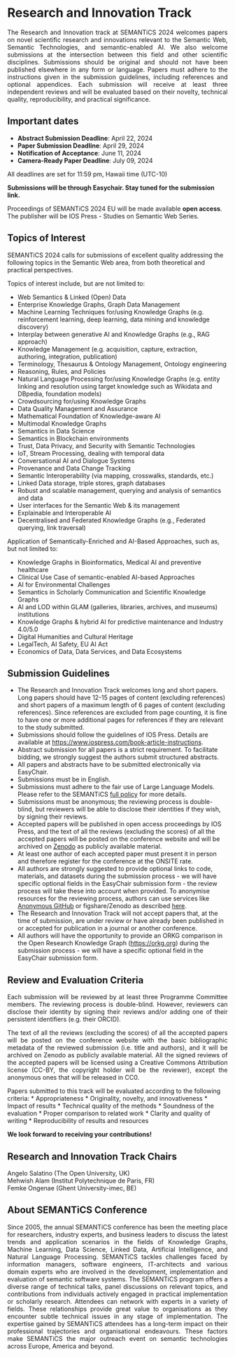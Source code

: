 # Research and Innovation Track
 <p  style="text-align: justify;">
The Research and Innovation track at SEMANTiCS 2024 welcomes papers on novel scientific research and innovations relevant to the Semantic Web, Semantic Technologies, and semantic-enabled AI. We also welcome submissions at the intersection between this field and other scientific disciplines. Submissions should be original and should not have been published elsewhere in any form or language. Papers must adhere to the instructions given in the submission guidelines, including references and optional appendices. Each submission will receive at least three independent reviews and will be evaluated based on their novelty, technical quality, reproducibility, and practical significance.
</p>

## Important dates
* **Abstract Submission Deadline**: April 22, 2024
* **Paper Submission Deadline**: April 29, 2024
* **Notification of Acceptance**: June 11, 2024
* **Camera-Ready Paper Deadline**: July 09, 2024

All deadlines are set for 11:59 pm, Hawaii time (UTC-10)

__Submissions will be through Easychair. Stay tuned for the submission link.__

Proceedings of SEMANTiCS 2024 EU will be made available __open access__. The publisher will be IOS Press - Studies on Semantic Web Series.


## Topics of Interest
SEMANTiCS 2024 calls for submissions of excellent quality addressing the following topics in the Semantic Web area, from both theoretical and practical perspectives.

Topics of interest include, but are not limited to:
* Web Semantics & Linked (Open) Data 
* Enterprise Knowledge Graphs, Graph Data Management
* Machine Learning Techniques for/using Knowledge Graphs (e.g. reinforcement learning, deep learning, data mining and knowledge discovery)
* Interplay between generative AI and Knowledge Graphs (e.g., RAG approach)
* Knowledge Management (e.g.  acquisition, capture, extraction, authoring, integration, publication)
* Terminology, Thesaurus & Ontology Management, Ontology engineering
* Reasoning, Rules, and Policies 
* Natural Language Processing for/using Knowledge Graphs (e.g. entity linking and resolution using target knowledge such as Wikidata and DBpedia, foundation models)
* Crowdsourcing for/using Knowledge Graphs
* Data Quality Management and Assurance
* Mathematical Foundation of Knowledge-aware AI 
* Multimodal Knowledge Graphs
* Semantics in Data Science 
* Semantics in Blockchain environments
* Trust, Data Privacy, and Security with Semantic Technologies
* IoT, Stream Processing, dealing with temporal data
* Conversational AI and Dialogue Systems 
* Provenance and Data Change Tracking
* Semantic Interoperability (via mapping, crosswalks, standards, etc.)
* Linked Data storage, triple stores, graph databases
* Robust and scalable management, querying and analysis of semantics and data
* User interfaces for the Semantic Web & its management
* Explainable and Interoperable AI
* Decentralised and Federated Knowledge Graphs (e.g., Federated querying, link traversal)

Application of Semantically-Enriched and AI-Based Approaches, such as, but not limited to:
* Knowledge Graphs in Bioinformatics, Medical AI and preventive healthcare
* Clinical Use Case of semantic-enabled AI-based Approaches
* AI for Environmental Challenges  
* Semantics in Scholarly Communication and Scientific Knowledge Graphs
* AI and LOD within GLAM (galleries, libraries, archives, and museums) institutions
* Knowledge Graphs & hybrid AI for predictive maintenance and Industry 4.0/5.0
* Digital Humanities and Cultural Heritage
* LegalTech, AI Safety, EU AI Act
* Economics of Data, Data Services, and Data Ecosystems


## Submission Guidelines
* The Research and Innovation Track welcomes long and short papers. Long papers should have 12-15 pages of content (excluding references) and short papers of a maximum length of 6 pages of content (excluding references). Since references are excluded from page counting, it is fine to have one or more additional pages for references if they are relevant to the study submitted.  
* Submissions should follow the guidelines of IOS Press. Details are available at https://www.iospress.com/book-article-instructions.
* Abstract submission for all papers is a strict requirement. To facilitate bidding, we strongly suggest the authors submit structured abstracts.
* All papers and abstracts have to be submitted electronically via EasyChair.
* Submissions must be in English.
* Submissions must adhere to the fair use of Large Language Models. Please refer to the SEMANTiCS [full policy](https://2024-eu.semantics.cc/page/llm-policy) for more details.
* Submissions must be anonymous; the reviewing process is double-blind, but reviewers will be able to disclose their identities if they wish, by signing their reviews.
* Accepted papers will be published in open access proceedings by IOS Press, and the text of all the reviews (excluding the scores) of all the accepted papers will be posted on the conference website and will be archived on [Zenodo](https://zenodo.org/) as publicly available material.
* At least one author of each accepted paper must present it in person and therefore register for the conference at the ONSITE rate.
* All authors are strongly suggested to provide optional links to code, materials, and datasets during the submission process - we will have specific optional  fields in the EasyChair submission form - the review process will take these into account when provided. To anonymise resources for the reviewing process, authors can use services like [Anonymous GitHub](https://anonymous.4open.science/) or figshare/Zenodo as described [here](https://ineed.coffee/post/how-to-disclose-data-for-double-blind-review-and-make-it-archived-open-data-upon-acceptance#double-blind-data-submission-on-figshare).
* The Research and Innovation Track will not accept papers that, at the time of submission, are under review or have already been published in or accepted for publication in a journal or another conference.
* All authors will have the opportunity to provide an ORKG comparison in the Open Research Knowledge Graph (https://orkg.org) during the submission process - we will have a specific optional field in the EasyChair submission form.


## Review and Evaluation Criteria
 <p  style="text-align: justify;">
Each submission will be reviewed by at least three Programme Committee members. The reviewing process is double-blind. However, reviewers can disclose their identity by signing their reviews and/or adding one of their persistent identifiers (e.g. their ORCID).
</p>
<p  style="text-align: justify;">
The text of all the reviews (excluding the scores) of all the accepted papers will be posted on the conference website with the basic bibliographic metadata of the reviewed submission (i.e. title and authors), and it will be archived on Zenodo as publicly available material. All the signed reviews of the accepted papers will be licensed using a Creative Commons Attribution license (CC-BY, the copyright holder will be the reviewer), except the anonymous ones that will be released in CC0.
</p>
Papers submitted to this track will be evaluated according to the following criteria:
* Appropriateness
* Originality, novelty, and innovativeness
* Impact of results
* Technical quality of the methods
* Soundness of the evaluation
* Proper comparison to related work
* Clarity and quality of writing
* Reproducibility of results and resources

__We look forward to receiving your contributions!__


## Research and Innovation Track Chairs
Angelo Salatino (The Open University, UK) <br />
Mehwish Alam (Institut Polytechnique de Paris, FR) <br />
Femke Ongenae (Ghent University-imec, BE) <br />


## About SEMANTiCS Conference
 <p  style="text-align: justify;">
Since 2005, the annual SEMANTiCS conference has been the meeting place for researchers, industry experts, and business leaders to discuss the latest trends and application scenarios in the fields of Knowledge Graphs, Machine Learning, Data Science, Linked Data, Artificial Intelligence, and Natural Language Processing.
SEMANTiCS tackles challenges faced by information managers, software engineers, IT-architects and various domain experts who are involved in the development, implementation and evaluation of semantic software systems. The SEMANTiCS program offers a diverse range of technical talks, panel discussions on relevant topics, and contributions from individuals actively engaged in practical implementation or scholarly research. Attendees can network with experts in a variety of fields. These relationships provide great value to organisations as they encounter subtle technical issues in any stage of implementation. The expertise gained by SEMANTiCS attendees has a long-term impact on their professional trajectories and organisational endeavours. These factors make SEMANTiCS the major outreach event on semantic technologies across Europe, America and beyond.
</p>

